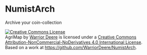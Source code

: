 # NumistArch
 Archive your coin-collection

<tr>
<a rel="license" href="http://creativecommons.org/licenses/by-nc-nd/4.0/"><img alt="Creative Commons License" style="border-width:0" src="https://i.creativecommons.org/l/by-nc-nd/4.0/88x31.png" /></a><br /><span xmlns:dct="http://purl.org/dc/terms/" property="dct:title">AgriMap</span> by <a xmlns:cc="http://creativecommons.org/ns#" href="https://github.com/WarriorDeere/" property="cc:attributionName" rel="cc:attributionURL">Warrior Deere</a> is licensed under a <a rel="license" href="http://creativecommons.org/licenses/by-nc-nd/4.0/">Creative Commons Attribution-NonCommercial-NoDerivatives 4.0 International License</a>.<br />Based on a work at <a xmlns:dct="http://purl.org/dc/terms/" href="https://github.com/WarriorDeere/NumistArch" rel="dct:source">https://github.com/WarriorDeere/NumistArch</a>.
<tr>
